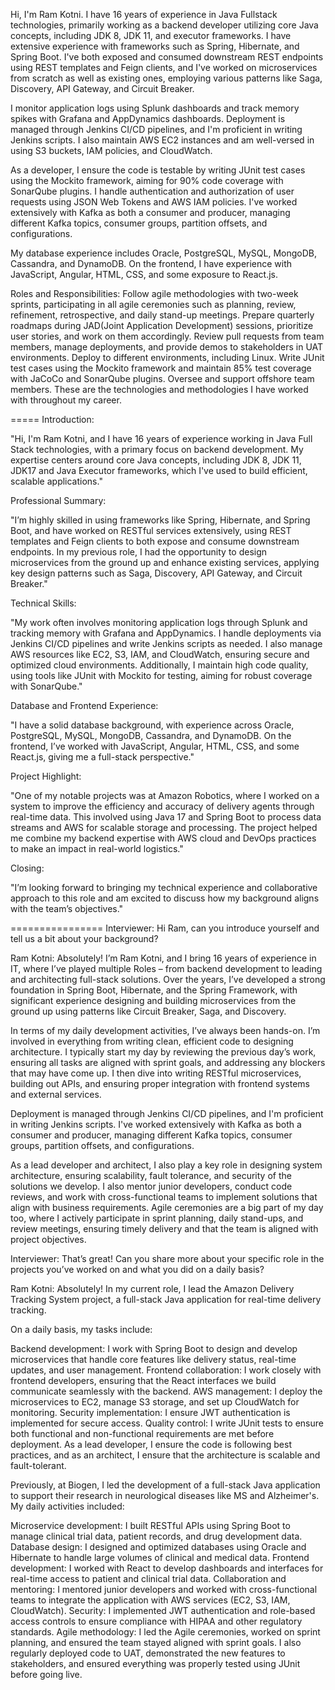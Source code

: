 Hi, I'm Ram Kotni. I have 16 years of experience in Java Fullstack technologies, primarily working as a backend developer utilizing core Java concepts, including JDK 8, JDK 11, and executor frameworks. I have extensive experience with frameworks such as Spring, Hibernate, and Spring Boot. I've both exposed and consumed downstream REST endpoints using REST templates and Feign clients, and I've worked on microservices from scratch as well as existing ones, employing various patterns like Saga, Discovery, API Gateway, and Circuit Breaker.

I monitor application logs using Splunk dashboards and track memory spikes with Grafana and AppDynamics dashboards. Deployment is managed through Jenkins CI/CD pipelines, and I'm proficient in writing Jenkins scripts. I also maintain AWS EC2 instances and am well-versed in using S3 buckets, IAM policies, and CloudWatch.

As a developer, I ensure the code is testable by writing JUnit test cases using the Mockito framework, aiming for 90% code coverage with SonarQube plugins. I handle authentication and authorization of user requests using JSON Web Tokens and AWS IAM policies. I've worked extensively with Kafka as both a consumer and producer, managing different Kafka topics, consumer groups, partition offsets, and configurations.

My database experience includes Oracle, PostgreSQL, MySQL, MongoDB, Cassandra, and DynamoDB. On the frontend, I have experience with JavaScript, Angular, HTML, CSS, and some exposure to React.js.

Roles and Responsibilities:
Follow agile methodologies with two-week sprints, participating in all agile ceremonies such as planning, review, refinement, retrospective, and daily stand-up meetings.
Prepare quarterly roadmaps during JAD(Joint Application Development) sessions, prioritize user stories, and work on them accordingly.
Review pull requests from team members, manage deployments, and provide demos to stakeholders in UAT environments.
Deploy to different environments, including Linux.
Write JUnit test cases using the Mockito framework and maintain 85% test coverage with JaCoCo and SonarQube plugins.
Oversee and support offshore team members.
These are the technologies and methodologies I have worked with throughout my career.

=====
Introduction:

"Hi, I'm Ram Kotni, and I have 16 years of experience working in Java Full Stack technologies, with a primary focus on backend development. My expertise centers around core Java concepts, including JDK 8, JDK 11, JDK17 and Java Executor frameworks, which I've used to build efficient, scalable applications."

Professional Summary:

"I’m highly skilled in using frameworks like Spring, Hibernate, and Spring Boot, and have worked on RESTful services extensively, using REST templates and Feign clients to both expose and consume downstream endpoints. In my previous role, I had the opportunity to design microservices from the ground up and enhance existing services, applying key design patterns such as Saga, Discovery, API Gateway, and Circuit Breaker."

Technical Skills:

"My work often involves monitoring application logs through Splunk and tracking memory with Grafana and AppDynamics. I handle deployments via Jenkins CI/CD pipelines and write Jenkins scripts as needed. I also manage AWS resources like EC2, S3, IAM, and CloudWatch, ensuring secure and optimized cloud environments. Additionally, I maintain high code quality, using tools like JUnit with Mockito for testing, aiming for robust coverage with SonarQube."

Database and Frontend Experience:

"I have a solid database background, with experience across Oracle, PostgreSQL, MySQL, MongoDB, Cassandra, and DynamoDB. On the frontend, I’ve worked with JavaScript, Angular, HTML, CSS, and some React.js, giving me a full-stack perspective."

Project Highlight:

"One of my notable projects was at Amazon Robotics, where I worked on a system to improve the efficiency and accuracy of delivery agents through real-time data. This involved using Java 17 and Spring Boot to process data streams and AWS for scalable storage and processing. The project helped me combine my backend expertise with AWS cloud and DevOps practices to make an impact in real-world logistics."

Closing:

"I’m looking forward to bringing my technical experience and collaborative approach to this role and am excited to discuss how my background aligns with the team’s objectives."

================
Interviewer: Hi Ram, can you introduce yourself and tell us a bit about your background?

Ram Kotni: Absolutely! I’m Ram Kotni, and I bring 16 years of experience in IT, where I’ve played multiple Roles – from backend development to leading and architecting full-stack solutions. Over the years, I’ve developed a strong foundation in Spring Boot, Hibernate, and the Spring Framework, with significant experience designing and building microservices from the ground up using patterns like Circuit Breaker, Saga, and Discovery.

In terms of my daily development activities, I’ve always been hands-on. I’m involved in everything from writing clean, efficient code to designing architecture. I typically start my day by reviewing the previous day’s work, ensuring all tasks are aligned with sprint goals, and addressing any blockers that may have come up. I then dive into writing RESTful microservices, building out APIs, and ensuring proper integration with frontend systems and external services.

Deployment is managed through Jenkins CI/CD pipelines, and I'm proficient in writing Jenkins scripts. I've worked extensively with Kafka as both a consumer and producer, managing different Kafka topics, consumer groups, partition offsets, and configurations.

As a lead developer and architect, I also play a key role in designing system architecture, ensuring scalability, fault tolerance, and security of the solutions we develop. I also mentor junior developers, conduct code reviews, and work with cross-functional teams to implement solutions that align with business requirements. Agile ceremonies are a big part of my day too, where I actively participate in sprint planning, daily stand-ups, and review meetings, ensuring timely delivery and that the team is aligned with project objectives.

Interviewer: That’s great! Can you share more about your specific role in the projects you’ve worked on and what you did on a daily basis?

Ram Kotni: Absolutely! In my current role, I lead the Amazon Delivery Tracking System project, a full-stack Java application for real-time delivery tracking.

On a daily basis, my tasks include:

Backend development: I work with Spring Boot to design and develop microservices that handle core features like delivery status, real-time updates, and user management.
Frontend collaboration: I work closely with frontend developers, ensuring that the React interfaces we build communicate seamlessly with the backend.
AWS management: I deploy the microservices to EC2, manage S3 storage, and set up CloudWatch for monitoring.
Security implementation: I ensure JWT authentication is implemented for secure access.
Quality control: I write JUnit tests to ensure both functional and non-functional requirements are met before deployment.
As a lead developer, I ensure the code is following best practices, and as an architect, I ensure that the architecture is scalable and fault-tolerant.

Previously, at Biogen, I led the development of a full-stack Java application to support their research in neurological diseases like MS and Alzheimer's. My daily activities included:

Microservice development: I built RESTful APIs using Spring Boot to manage clinical trial data, patient records, and drug development data.
Database design: I designed and optimized databases using Oracle and Hibernate to handle large volumes of clinical and medical data.
Frontend development: I worked with React to develop dashboards and interfaces for real-time access to patient and clinical trial data.
Collaboration and mentoring: I mentored junior developers and worked with cross-functional teams to integrate the application with AWS services (EC2, S3, IAM, CloudWatch).
Security: I implemented JWT authentication and role-based access controls to ensure compliance with HIPAA and other regulatory standards.
Agile methodology: I led the Agile ceremonies, worked on sprint planning, and ensured the team stayed aligned with sprint goals.
I also regularly deployed code to UAT, demonstrated the new features to stakeholders, and ensured everything was properly tested using JUnit before going live.

